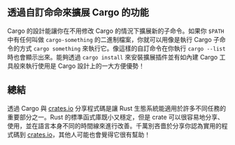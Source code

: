 ## 透過自訂命命來擴展 Cargo 的功能

Cargo 的設計能讓你在不用修改 Cargo 的情況下擴展新的子命令。如果你 `$PATH` 中有任何叫做 `cargo-something` 的二進制檔案，你就可以用像是執行 Cargo 子命令的方式 `cargo something` 來執行它。像這樣的自訂命令在你執行 `cargo --list` 時也會顯示出來。能夠透過 `cargo install` 來安裝擴展插件並有如內建 Cargo 工具般來執行使用是 Cargo 設計上的一大方便優勢！

## 總結

透過 Cargo 與 [crates.io](https://crates.io/)<!-- ignore --> 分享程式碼是讓 Rust 生態系統能適用於許多不同任務的重要部分之一。Rust 的標準函式庫既小又穩定，但是 crate 可以很容易地分享、使用，並在語言本身不同的時間線來進行改善。千萬別吝嗇於分享你認為實用的程式碼到 [crates.io](https://crates.io/)<!-- ignore -->，其他人可能也會覺得它很有幫助！
